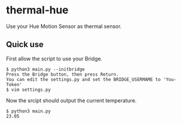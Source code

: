 # thermal-hue

Use your Hue Motion Sensor as thermal sensor.

## Quick use

First allow the script to use your Bridge.
```
$ python3 main.py --initbridge
Press the Bridge button, then press Return.
You can edit the settings.py and set the BRIDGE_USERMAME to 'You-Token'
$ vim settings.py
```

Now the srcipt should output the current temperature.
```
$ python3 main.py
23.05
```
